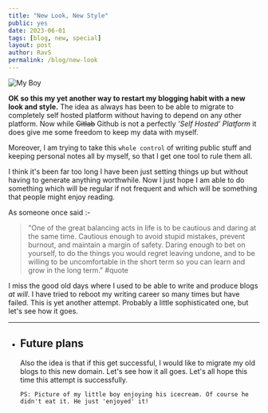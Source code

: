 ```yaml
---
title: "New Look, New Style"
public: yes
date: 2023-06-01
tags: [blog, new, special]
layout: post
author: RavS
permalink: /blog/new-look
---
```


  
  ![My Boy](../../assets/blog-myboy.png)

  **OK so this my yet another way to restart my blogging habit with a new look and style.** The idea as always has been to be able to migrate to completely self hosted platform without having to depend on any other platform. Now while ~~Gitlab~~ Github is not a perfectly _'Self Hosted' Platform_ it does give me some freedom to keep my data with myself.
  
  Moreover, I am trying to take this `whole control` of writing public stuff and keeping personal notes all by myself, so that I get one tool to rule them all.
  
  I think it's been far too long I have been just setting things up but without having to generate anything worthwhile. Now I just hope I am able to do something which will be regular if not frequent and which will be something that people might enjoy reading.
  
  As someone once said :-
  
  > "One of the great balancing acts in life is to be cautious and daring at the same time.
  > Cautious enough to avoid stupid mistakes, prevent burnout, and maintain a margin of safety.
  > Daring enough to bet on yourself, to do the things you would regret leaving undone, and to be willing to be uncomfortable in the short term so you can learn and grow in the long term." #quote
  
  I miss the good old days where I used to be able to write and produce blogs _at will_. I have tried to reboot my writing career so many times but have failed. This is yet another attempt. Probably a little sophisticated one, but let's see how it goes.
  
  ---
- ## Future plans
  
  Also the idea is that if this get successful, I would like to migrate my old blogs to this new domain. Let's see how it all goes. Let's all hope this time this attempt is successfully.
  
  `PS: Picture of my little boy enjoying his icecream. Of course he didn't eat it. He just 'enjoyed' it!`
  
